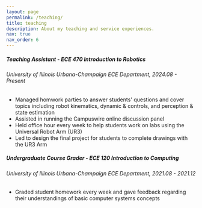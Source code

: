 ```yaml
---
layout: page
permalink: /teaching/
title: teaching
description: About my teaching and service experiences.
nav: true
nav_order: 6
---
```


##### **Teaching Assistant - ECE 470 Introduction to Robotics**

###### _University of Illinois Urbana-Champaign ECE Department, 2024.08 - Present_

- Managed homwork parties to answer students' questions and cover topics including robot kinematics, dynamic & controls, and perception & state estimation
- Assisted in running the Campuswire online discussion panel
- Held office hour every week to help students work on labs using the Universal Robot Arm (UR3)
- Led to design the final project for students to complete drawings with the UR3 Arm

##### **Undergraduate Course Grader - ECE 120 Introduction to Computing**

###### _University of Illinois Urbana-Champaign ECE Department, 2021.08 - 2021.12_

- Graded student homework every week and gave feedback regarding their understandings of basic computer systems concepts